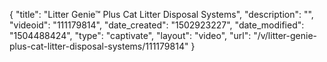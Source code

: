 {
    "title": "Litter Genie&trade; Plus Cat Litter Disposal Systems",
    "description": "",
    "videoid": "111179814",
    "date_created": "1502923227",
    "date_modified": "1504488424",
    "type": "captivate",
    "layout": "video",
    "url": "\/v\/litter-genie-plus-cat-litter-disposal-systems\/111179814"
}
